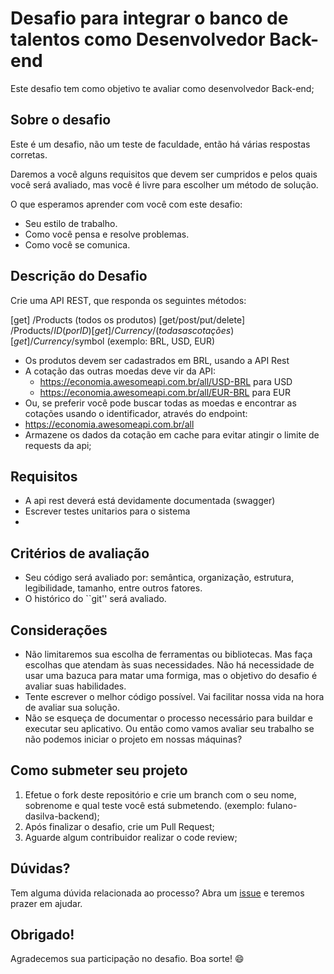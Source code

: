 # Desafio para integrar o banco de talentos como Desenvolvedor Back-end

Este desafio tem como objetivo te avaliar como desenvolvedor Back-end;

## Sobre o desafio
Este é um desafio, não um teste de faculdade, então há várias respostas corretas.

Daremos a você alguns requisitos que devem ser cumpridos e pelos quais você será avaliado, mas você é livre para escolher um método de solução.

O que esperamos aprender com você com este desafio:

- Seu estilo de trabalho.
- Como você pensa e resolve problemas.
- Como você se comunica.

## Descrição do Desafio
Crie uma API REST, que responda os seguintes métodos:

[get] /Products (todos os produtos)
[get/post/put/delete] /Products/$ID (por ID)
[get] /Currency/ (todas as cotações)
[get] /Currency/$symbol (exemplo: BRL, USD, EUR)
   
   - Os produtos devem ser cadastrados em BRL, usando a API Rest
   - A cotação das outras moedas deve vir da API:
     - https://economia.awesomeapi.com.br/all/USD-BRL para USD 
     - https://economia.awesomeapi.com.br/all/EUR-BRL para EUR
   - Ou, se preferir você pode buscar todas as moedas e encontrar as cotações usando o identificador, através do endpoint:
   - https://economia.awesomeapi.com.br/all
   - Armazene os dados da cotação em cache para evitar atingir o limite de requests da api; 
  
## Requisitos

  - A api rest deverá está devidamente documentada (swagger)
  - Escrever testes unitarios para o sistema
  - 
## Critérios de avaliação

  - Seu código será avaliado por: semântica, organização, estrutura, legibilidade, tamanho, entre outros fatores.
  - O histórico do ``git'' será avaliado.

## Considerações

- Não limitaremos sua escolha de ferramentas ou bibliotecas. Mas faça escolhas que atendam às suas necessidades. Não há necessidade de usar uma bazuca para matar uma formiga, mas o objetivo do desafio é avaliar suas habilidades.
- Tente escrever o melhor código possível. Vai facilitar nossa vida na hora de avaliar sua solução.
- Não se esqueça de documentar o processo necessário para buildar e executar seu aplicativo. Ou então como vamos avaliar seu trabalho se não podemos iniciar o projeto em nossas máquinas?

## Como submeter seu projeto
  1. Efetue o fork deste repositório e crie um branch com o seu nome, sobrenome e qual teste você está submetendo. (exemplo: fulano-dasilva-backend);
  2. Após finalizar o desafio, crie um Pull Request;
  3. Aguarde algum contribuidor realizar o code review;

## Dúvidas?
Tem alguma dúvida relacionada ao processo? Abra um [issue](https://github.com/Impact-Plataform/Banco-de-talentos/issues) e teremos prazer em ajudar.

## Obrigado!
Agradecemos sua participação no desafio. Boa sorte! 😄